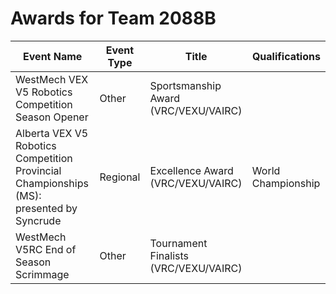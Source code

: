 # Awards for Team 2088B

| Event Name | Event Type | Title | Qualifications |
|------------|------------|-------|----------------|
| WestMech VEX V5 Robotics Competition Season Opener | Other | Sportsmanship Award (VRC/VEXU/VAIRC) |  |
| Alberta VEX V5 Robotics Competition Provincial Championships (MS): presented by Syncrude | Regional | Excellence Award (VRC/VEXU/VAIRC) | World Championship |
| WestMech V5RC End of Season Scrimmage | Other | Tournament Finalists (VRC/VEXU/VAIRC) |  |

